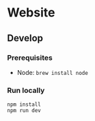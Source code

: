 # Website

## Develop

### Prerequisites

* Node: `brew install node`

### Run locally

```
npm install
npm run dev
```
